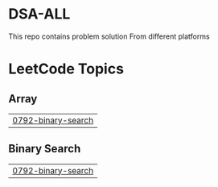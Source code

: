# DSA-ALL
This repo contains  problem solution From different platforms

<!---LeetCode Topics Start-->
# LeetCode Topics
## Array
|  |
| ------- |
| [0792-binary-search](https://github.com/Dev0711/DSA-ALL/tree/master/0792-binary-search) |
## Binary Search
|  |
| ------- |
| [0792-binary-search](https://github.com/Dev0711/DSA-ALL/tree/master/0792-binary-search) |
<!---LeetCode Topics End-->